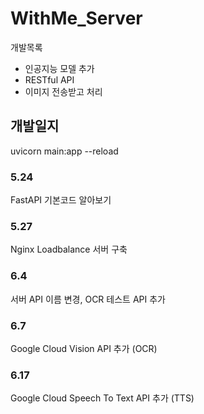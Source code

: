 # WithMe_Server

개발목록
* 인공지능 모델 추가
* RESTful API
* 이미지 전송받고 처리

## 개발일지

uvicorn main:app --reload

### 5.24
FastAPI 기본코드 알아보기

### 5.27
Nginx Loadbalance 서버 구축

### 6.4
서버 API 이름 변경, OCR 테스트 API 추가

### 6.7
Google Cloud Vision API 추가 (OCR)

### 6.17
Google Cloud Speech To Text API 추가 (TTS)
